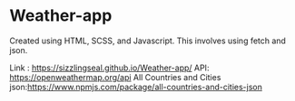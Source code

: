 # Weather-app
Created using HTML, SCSS, and Javascript. This involves using fetch and json.


Link : https://sizzlingseal.github.io/Weather-app/
API: https://openweathermap.org/api
All Countries and Cities json:https://www.npmjs.com/package/all-countries-and-cities-json
